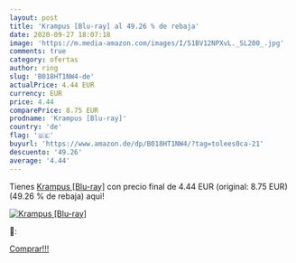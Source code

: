 ```yaml
---
layout: post
title: 'Krampus [Blu-ray] al 49.26 % de rebaja'
date: 2020-09-27 18:07:18
image: 'https://m.media-amazon.com/images/I/51BV12NPXvL._SL200_.jpg'
comments: true
category: ofertas
author: ring
slug: 'B018HT1NW4-de'
actualPrice: 4.44 EUR
currency: EUR
price: 4.44
comparePrice: 8.75 EUR
prodname: 'Krampus [Blu-ray]'
country: 'de'
flag: '🇩🇪'
buyurl: 'https://www.amazon.de/dp/B018HT1NW4/?tag=tolees0ca-21'
descuento: '49.26'
average: '4.44'
---
```


Tienes [Krampus [Blu-ray]](https://www.amazon.de/dp/B018HT1NW4/?tag=tolees0ca-21) con precio final de  4.44 EUR (original: 8.75 EUR) (49.26 %  de rebaja) aqui!

[![Krampus [Blu-ray]](https://m.media-amazon.com/images/I/51BV12NPXvL._SL200_.jpg)](https://www.amazon.de/dp/B018HT1NW4/?tag=tolees0ca-21)

🔎:


[Comprar!!!](https://www.amazon.de/dp/B018HT1NW4/?tag=tolees0ca-21)
